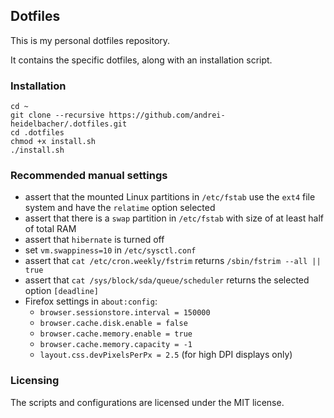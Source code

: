 ## Dotfiles

This is my personal dotfiles repository.

It contains the specific dotfiles, along with an installation script.

### Installation

```
cd ~
git clone --recursive https://github.com/andrei-heidelbacher/.dotfiles.git
cd .dotfiles
chmod +x install.sh
./install.sh
```

### Recommended manual settings

- assert that the mounted Linux partitions in `/etc/fstab` use the `ext4` file
system and have the `relatime` option selected
- assert that there is a `swap` partition in `/etc/fstab` with size of at least
half of total RAM
- assert that `hibernate` is turned off
- set `vm.swappiness=10` in `/etc/sysctl.conf`
- assert that `cat /etc/cron.weekly/fstrim` returns `/sbin/fstrim --all || true`
- assert that `cat /sys/block/sda/queue/scheduler` returns the selected option
`[deadline]`
- Firefox settings in `about:config`:
  - `browser.sessionstore.interval = 150000`
  - `browser.cache.disk.enable = false`
  - `browser.cache.memory.enable = true`
  - `browser.cache.memory.capacity = -1`
  - `layout.css.devPixelsPerPx = 2.5` (for high DPI displays only)

### Licensing

The scripts and configurations are licensed under the MIT license.
